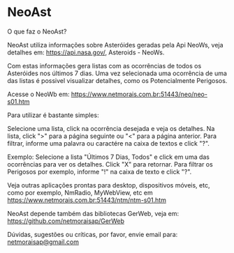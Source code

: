 # NeoAst
O que faz o NeoAst?

NeoAst utiliza informações sobre Asteróides geradas pela Api NeoWs, veja detalhes em: https://api.nasa.gov/, Asteroids - NeoWs.

Com estas informações gera listas com as ocorrências de todos os Asteróides nos últimos 7 dias. Uma vez selecionada uma ocorrência de uma das listas é possivel visualizar detalhes, como os Potencialmente Perigosos.

Acesse o NeoWb em: https://www.netmorais.com.br:51443/neo/neo-s01.htm

Para utilizar é bastante simples:

Selecione uma lista, click na ocorrência desejada e veja os detalhes.
Na lista, click ">" para a página seguinte ou "<" para a página anterior.
Para filtrar, informe uma palavra ou caractére na caixa de textos e click "?".

Exemplo: Selecione a lista "Últimos 7 Dias, Todos" e click em uma das ocorrências para ver os detalhes. Click "X" para retornar. Para filtrar os Perigosos por exemplo, informe "!" na caixa de texto e click "?".

Veja outras aplicações prontas para desktop, dispositivos móveis, etc, como por exemplo, NmRadio, MyWebView, etc em https://www.netmorais.com.br:51443/ntm/ntm-s01.htm

NeoAst depende também das bibliotecas GerWeb, veja em: https://github.com/netmoraisap/GerWeb

Dúvidas, sugestões ou críticas, por favor, envie email para: netmoraisap@gmail.com
